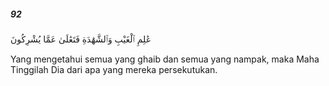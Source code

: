 ##### 92

<span class="ayah">عَٰلِمِ ٱلْغَيْبِ وَٱلشَّهَٰدَةِ فَتَعَٰلَىٰ عَمَّا يُشْرِكُونَ</span>

<span class="ayah_translation">Yang mengetahui semua yang ghaib dan semua yang nampak, maka Maha Tinggilah Dia dari apa yang mereka persekutukan.</span>
